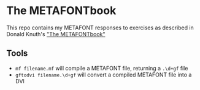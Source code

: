 # The METAFONTbook

This repo contains my METAFONT responses to exercises as described in Donald Knuth's ["The METAFONTbook"](https://ctan.org/pkg/mfbook?lang=en)

## Tools

- `mf filename.mf` will compile a METAFONT file, returning a `.\d+gf` file
- `gftodvi filename.\d+gf` will convert a compiled METAFONT file into a DVI
